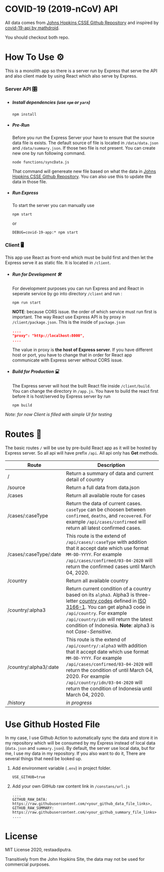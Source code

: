 # COVID-19 (2019-nCoV) API

All data comes from [Johns Hopkins CSSE Github Repository](https://github.com/CSSEGISandData/COVID-19) and inspired by [covid-19-api by mathdroid](https://github.com/mathdroid/covid-19-api). 

You should checkout both repo.



# How To Use ⚙️

This is a monolith app so there is a server run by Express that serve the API and also client made by using React which also serve by Express.

### Server API 🎛

- ##### Install dependencies (use `npm` or `yarn`)

  ```shell
  npm install
  ```

- ##### Pre-Run

  Before you run the Express Server your have to ensure that the source data file is exists. The default source of file is located in `/data/data.json` and `/data/summary.json`. If those two file is not present. You can create new one by run following command.

  ```shell
  node functions/syncData.js
  ```

  That command will genereate new file based on what the data in [Johns Hopkins CSSE Github Repository](https://github.com/CSSEGISandData/COVID-19). You can also use this to update the data in those file.

- ##### Run Express

  To start the server you can manually use 

  ```shell
  npm start
  ```

  or 

  ```shell
  DEBUG=covid-19-app:* npm start
  ```



### Client 🖥

This app use React as front-end which must be build first and then let the Express serve it as static file. It is located in `/client`.

- ##### Run for Development 🛠

  For development purposes you can run Express and and React in seperate service by go into directory `/client` and run :

  ```shell
  npm run start
  ```

  **NOTE**: because CORS issue. the order of which service must run first is important. The way React use Express API is by proxy in `/client/package.json`. This is the inside of `package.json`

  ```json
  ....
  "proxy": "http://localhost:8000",
  ....
  ```

  The value in proxy is **the host of Express server**. If you have different host or port, you have to change that in order for React app communicate with Express server without CORS issue.

  

- ##### Build for Production 💻

  The Express server will host the built React file inside `/client/build`. You can change the directory in `/app.js`. You have to build the react first before it is host/served by Express server by run

  ```shell
  npm build
  ```

*Note: for now Client is filled with simple UI for testing*



# Routes 📄

The basic routes `/` will be use by pre-build React app as it will be hosted by Express server. So all api will have prefix `/api`. All api only has **Get** methods.

| Route                  | Description                                                  |
| ---------------------- | ------------------------------------------------------------ |
| /                      | Return a summary of data and current detail of country       |
| /source                | Return a full data from data.json                            |
| /cases                 | Return all available route for cases                         |
| /cases/:caseType       | Return the data of current cases. `caseType` can be choosen between `confirmed`, `deaths`, and `recovered`. For example `/api/cases/confirmed` will return all latest confirmed cases. |
| /cases/:caseType/:date | This route is the extend of `/api/cases/:caseType` with addition that it accept date which use format `MM-DD-YYYY`. For example `/api/cases/confirmed/03-04-2020` will return the confirmed cases until March 04, 2020. |
| /country               | Return all available country                                 |
| /country/:alpha3       | Return current condition of a country based on its `alpha3`. Alpha3 is three-letter [country codes](https://en.wikipedia.org/wiki/Country_code) defined in [ISO 3166-1](https://en.wikipedia.org/wiki/ISO_3166-1). You can get alpha3 code in `/api/country`. For example `/api/country/idn` will return the latest condition of Indonesia. **Note**: alpha3 is not *Case-Sensitive*. |
| /country/:alpha3/:date | This route is the extend of `/api/country/:alpha3` with addition that it accept date which use format `MM-DD-YYYY`. For example `/api/cases/confirmed/03-04-2020` will return the condition of until March 04, 2020. For example `/api/country/idn/03-04-2020` will return the condition of Indonesia until March 04, 2020. |
| /history               | *in progress*                                                |



# Use Github Hosted File

In my case, I use Github Action to automatically sync the data and store it in my repository which will be consumed by my Express instead of local data (`data.json` and `summary.json`). By default, the server use local data, but for me, I use my data in my repository. If you also want to do it, There are several things that need be looked up.

1. Add environment variable (`.env`) in project folder.

   ```
   USE_GITHUB=true
   ```

2. Add your own GitHub raw content link in `/constans/url.js`

   ```
   ....
   GITHUB_RAW_DATA: https://raw.githubusercontent.com/<your_github_data_file_links>,
   GITHUB_RAW_SUMMARY: https://raw.githubusercontent.com/<your_github_summary_file_links>
   ....
   ```



# License

MIT License 2020, restaadiputra.

Transitively from the John Hopkins Site, the data may not be used for commercial purposes.